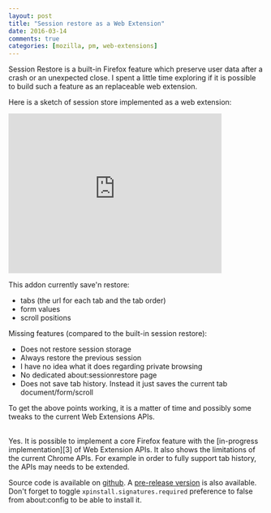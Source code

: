 ```yaml
---
layout: post
title: "Session restore as a Web Extension"
date: 2016-03-14
comments: true
categories: [mozilla, pm, web-extensions]
---
```


Session Restore is a built-in Firefox feature which preserve user data after a crash or an unexpected close.
I spent a little time exploring if it is possible to build such a feature as an replaceable web extension.

Here is a sketch of session store implemented as a web extension:
  <iframe width="420" height="315" src="https://www.youtube.com/embed/58vPBJWmAig" frameborder="0" allowfullscreen></iframe>

This addon currently save'n restore:

* tabs (the url for each tab and the tab order)
* form values
* scroll positions

Missing features (compared to the built-in session restore):

* Does not restore session storage
* Always restore the previous session
* I have no idea what it does regarding private browsing
* No dedicated about:sessionrestore page
* Does not save tab history. Instead it just saves the current tab document/form/scroll

To get the above points working, it is a matter of time and possibly some tweaks to the current Web Extensions APIs.

<br/>
Yes. It is possible to implement a core Firefox feature with the [in-progress implementation][3] of Web Extension APIs.
It also shows the limitations of the current Chrome APIs. For example in order to fully support tab history, the APIs may needs to be extended.

Source code is available on [github][1].
A [pre-release version][2] is also available. Don't forget to toggle `xpinstall.signatures.required` preference to false from about:config to be able to install it.

[1]: https://github.com/ochameau/session-restore-webext/
[2]: https://github.com/ochameau/session-restore-webext/releases/download/v0.1-beta/sessionstore.mozilla.org-v0.1-beta.xpi
[3]: https://bugzilla.mozilla.org/show_bug.cgi?id=1214433
